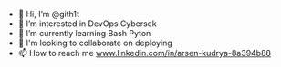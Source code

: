- 👋 Hi, I’m @gith1t
- 👀 I’m interested in DevOps Cybersek
- 🌱 I’m currently learning Bash Pyton
- 💞️ I'm looking to collaborate on deploying
- 📫 How to reach me www.linkedin.com/in/arsen-kudrya-8a394b88

<!---
gith1t/gith1t is a ✨ special ✨ repository because its `README.md` (this file) appears on your GitHub profile.
You can click the Preview link to take a look at your changes.
--->
